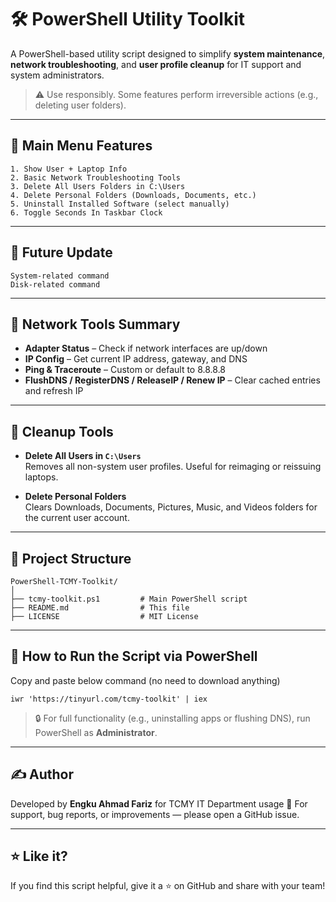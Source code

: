 # 🛠️ PowerShell Utility Toolkit

A PowerShell-based utility script designed to simplify **system maintenance**, **network troubleshooting**, and **user profile cleanup** for IT support and system administrators.

> ⚠️ Use responsibly. Some features perform irreversible actions (e.g., deleting user folders).

---

## 📌 Main Menu Features

```
1. Show User + Laptop Info
2. Basic Network Troubleshooting Tools
3. Delete All Users Folders in C:\Users
4. Delete Personal Folders (Downloads, Documents, etc.)
5. Uninstall Installed Software (select manually)
6. Toggle Seconds In Taskbar Clock
```
---

## 📌 Future Update

```
System-related command
Disk-related command
```
---

## 📡 Network Tools Summary

- **Adapter Status** – Check if network interfaces are up/down
- **IP Config** – Get current IP address, gateway, and DNS
- **Ping & Traceroute** – Custom or default to 8.8.8.8
- **FlushDNS / RegisterDNS / ReleaseIP / Renew IP** – Clear cached entries and refresh IP

---

## 🧹 Cleanup Tools

- **Delete All Users in `C:\Users`**  
  Removes all non-system user profiles. Useful for reimaging or reissuing laptops.

- **Delete Personal Folders**  
  Clears Downloads, Documents, Pictures, Music, and Videos folders for the current user account.
  
---

## 📁 Project Structure

```
PowerShell-TCMY-Toolkit/
│
├── tcmy-toolkit.ps1         # Main PowerShell script
├── README.md                # This file
├── LICENSE                  # MIT License

```
---

## 🚀 How to Run the Script via PowerShell

Copy and paste below command (no need to download anything)

```
iwr 'https://tinyurl.com/tcmy-toolkit' | iex
```

> 🔒 For full functionality (e.g., uninstalling apps or flushing DNS), run PowerShell as **Administrator**.

---

## ✍️ Author

Developed by **Engku Ahmad Fariz** for TCMY IT Department usage
📧 For support, bug reports, or improvements — please open a GitHub issue.

---

## ⭐️ Like it?

If you find this script helpful, give it a ⭐ on GitHub and share with your team!

